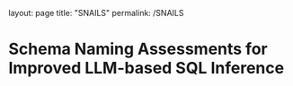 layout: page
title: "SNAILS"
permalink: /SNAILS

# Schema Naming Assessments for Improved LLM-based SQL Inference
